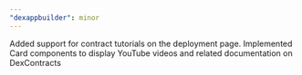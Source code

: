 ```yaml
---
"dexappbuilder": minor
---
```


Added support for contract tutorials on the deployment page. Implemented Card components to display YouTube videos and related documentation on DexContracts
